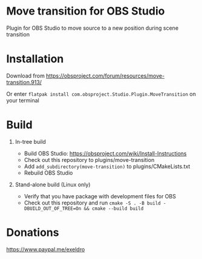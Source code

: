# Move transition for OBS Studio

Plugin for OBS Studio to move source to a new position during scene transition

# Installation
Download from https://obsproject.com/forum/resources/move-transition.913/

Or enter `flatpak install com.obsproject.Studio.Plugin.MoveTransition` on your terminal

# Build
1. In-tree build
    - Build OBS Studio: https://obsproject.com/wiki/Install-Instructions
    - Check out this repository to plugins/move-transition
    - Add `add_subdirectory(move-transition)` to plugins/CMakeLists.txt
    - Rebuild OBS Studio

1. Stand-alone build (Linux only)
    - Verify that you have package with development files for OBS
    - Check out this repository and run `cmake -S . -B build -DBUILD_OUT_OF_TREE=On && cmake --build build`

# Donations
https://www.paypal.me/exeldro

